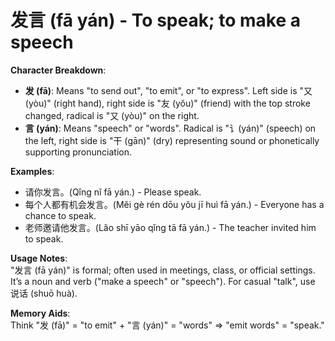 # **发言 (fā yán) - To speak; to make a speech**

**Character Breakdown**:  
- **发 (fā)**: Means "to send out", "to emit", or "to express". Left side is "又 (yòu)" (right hand), right side is "友 (yǒu)" (friend) with the top stroke changed, radical is "又 (yòu)" on the right.  
- **言 (yán)**: Means "speech" or "words". Radical is "讠(yán)" (speech) on the left, right side is "干 (gān)" (dry) representing sound or phonetically supporting pronunciation.

**Examples**:  
- 请你发言。(Qǐng nǐ fā yán.) - Please speak.  
- 每个人都有机会发言。(Měi gè rén dōu yǒu jī huì fā yán.) - Everyone has a chance to speak.  
- 老师邀请他发言。(Lǎo shī yāo qǐng tā fā yán.) - The teacher invited him to speak.

**Usage Notes**:  
"发言 (fā yán)" is formal; often used in meetings, class, or official settings. It’s a noun and verb ("make a speech" or "speech"). For casual "talk", use 说话 (shuō huà).

**Memory Aids**:  
Think "发 (fā)" = "to emit" + "言 (yán)" = "words" ⇒ "emit words" = "speak."